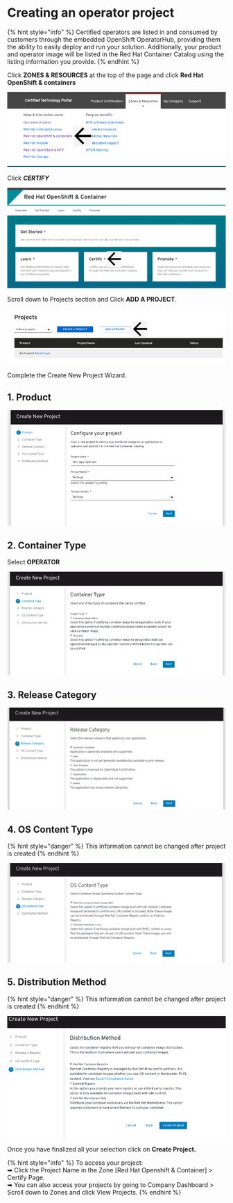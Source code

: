 # Creating an operator project

{% hint style="info" %}
Certified operators are listed in and consumed by customers through the embedded OpenShift OperatorHub, providing them the ability to easily deploy and run your solution. Additionally, your product and operator image will be listed in the Red Hat Container Catalog using the listing information you provide.‌
{% endhint %}



Click **ZONES & RESOURCES** at the top of the page and click **Red Hat OpenShift & containers**

![](../.gitbook/assets/image%20%282%29.png)

Click _**CERTIFY**_ 

![](../.gitbook/assets/certify.png)

Scroll down to Projects section and Click **ADD A PROJECT**.‌

![](../.gitbook/assets/projects.png)

Complete the Create New Project Wizard.

## 1. Product

![](../.gitbook/assets/operator.png)

## 2. Container Type

Select **OPERATOR**

![](../.gitbook/assets/op1.png)

## 3. Release Category

![](../.gitbook/assets/project3.png)

## 4. OS Content Type

{% hint style="danger" %}
This information cannot be changed after project is created
{% endhint %}

![](../.gitbook/assets/project4.png)

## 5. Distribution Method

{% hint style="danger" %}
This information cannot be changed after project is created
{% endhint %}

![](../.gitbook/assets/create_project.png)

Once you have finalized all your selection click on **Create Project.**

{% hint style="info" %}
To access your project:   
➡ Click the Project Name in the Zone \[Red Hat Openshift & Container\] &gt; Certify Page.   
➡ You can also access your projects by going to Company Dashboard &gt; Scroll down to Zones and click View Projects. 
{% endhint %}

